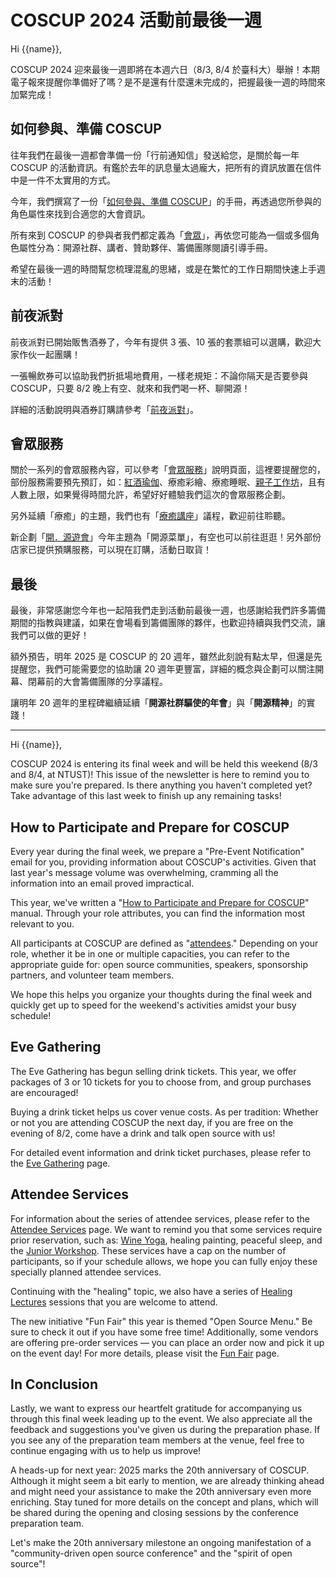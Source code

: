 # COSCUP 2024 活動前最後一週

Hi {{name}},

COSCUP 2024 迎來最後一週即將在本週六日（8/3, 8/4 於臺科大）舉辦！本期電子報來提醒你準備好了嗎？是不是還有什麼還未完成的，把握最後一週的時間來加緊完成！

## 如何參與、準備 COSCUP

往年我們在最後一週都會準備一份「行前通知信」發送給您，是關於每一年 COSCUP 的活動資訊。有鑑於去年的訊息量太過龐大，把所有的資訊放置在信件中是一件不太實用的方式。

今年，我們撰寫了一份「[如何參與、準備 COSCUP](https://volunteer.coscup.org/docs/zh-TW/about_coscup/how_to_participate/)」的手冊，再透過您所參與的角色屬性來找到合適您的大會資訊。

所有來到 COSCUP 的參與者我們都定義為「[會眾](https://volunteer.coscup.org/docs/zh-TW/about_coscup/how_to_participate/as_attendee/)」，再依您可能為一個或多個角色屬性分為：開源社群、講者、贊助夥伴、籌備團隊閱讀引導手冊。

希望在最後一週的時間幫您梳理混亂的思緒，或是在繁忙的工作日期間快速上手週末的活動！

## 前夜派對

前夜派對已開始販售酒券了，今年有提供 3 張、10 張的套票組可以選購，歡迎大家作伙一起團購！

一張暢飲券可以協助我們折抵場地費用，一樣老規矩：不論你隔天是否要參與 COSCUP，只要 8/2 晚上有空、就來和我們喝一杯、聊開源！

詳細的活動說明與酒券訂購請參考「[前夜派對](https://volunteer.coscup.org/docs/zh-TW/about_coscup/eve_gathering/overview/)」。

## 會眾服務

關於一系列的會眾服務內容，可以參考「[會眾服務](https://volunteer.coscup.org/docs/zh-TW/about_coscup/attendee_services/)」說明頁面，這裡要提醒您的，部份服務需要預先預訂，如：[紅酒瑜伽](https://volunteer.coscup.org/docs/zh-TW/about_coscup/health_market/overview/)、療癒彩繪、療癒睡眠、[親子工作坊](https://volunteer.coscup.org/docs/zh-TW/about_coscup/junior_workshop/overview/)，且有人數上限，如果覺得時間允許，希望好好體驗我們這次的會眾服務企劃。

另外延續「療癒」的主題，我們也有「[療癒講座](https://volunteer.coscup.org/docs/zh-TW/about_coscup/healing_lectures/overview/)」議程，歡迎前往聆聽。

新企劃「[開．源遊會](https://volunteer.coscup.org/docs/zh-TW/about_coscup/fun_fair/overview/)」今年主題為「開源菜單」，有空也可以前往逛逛！另外部份店家已提供預購服務，可以現在訂購，活動日取貨！

## 最後

最後，非常感謝您今年也一起陪我們走到活動前最後一週，也感謝給我們許多籌備期間的指教與建議，如果在會場看到籌備團隊的夥伴，也歡迎持續與我們交流，讓我們可以做的更好！

額外預告，明年 2025 是 COSCUP 的 20 週年，雖然此刻說有點太早，但還是先提醒您，我們可能需要您的協助讓 20 週年更豐富，詳細的概念與企劃可以關注開幕、閉幕前的大會籌備團隊的分享議程。

讓明年 20 週年的里程碑繼續延續「**開源社群驅使的年會**」與「**開源精神**」的實踐！

---

Hi {{name}},

COSCUP 2024 is entering its final week and will be held this weekend (8/3 and 8/4, at NTUST)! This issue of the newsletter is here to remind you to make sure you're prepared. Is there anything you haven't completed yet? Take advantage of this last week to finish up any remaining tasks!

## How to Participate and Prepare for COSCUP

Every year during the final week, we prepare a "Pre-Event Notification" email for you, providing information about COSCUP's activities. Given that last year's message volume was overwhelming, cramming all the information into an email proved impractical.

This year, we've written a "[How to Participate and Prepare for COSCUP](https://volunteer.coscup.org/docs/about_coscup/how_to_participate/)" manual. Through your role attributes, you can find the information most relevant to you.

All participants at COSCUP are defined as "[attendees](https://volunteer.coscup.org/docs/zh-TW/about_coscup/how_to_participate/as_attendee/)." Depending on your role, whether it be in one or multiple capacities, you can refer to the appropriate guide for: open source communities, speakers, sponsorship partners, and volunteer team members.

We hope this helps you organize your thoughts during the final week and quickly get up to speed for the weekend's activities amidst your busy schedule!

## Eve Gathering

The Eve Gathering has begun selling drink tickets. This year, we offer packages of 3 or 10 tickets for you to choose from, and group purchases are encouraged!

Buying a drink ticket helps us cover venue costs. As per tradition: Whether or not you are attending COSCUP the next day, if you are free on the evening of 8/2, come have a drink and talk open source with us!

For detailed event information and drink ticket purchases, please refer to the [Eve Gathering](https://volunteer.coscup.org/docs/about_coscup/eve_gathering/overview/) page.

## Attendee Services

For information about the series of attendee services, please refer to the [Attendee Services](https://volunteer.coscup.org/docs/about_coscup/attendee_services/) page. We want to remind you that some services require prior reservation, such as: [Wine Yoga](https://volunteer.coscup.org/docs/about_coscup/health_market/overview/), healing painting, peaceful sleep, and the [Junior Workshop](https://volunteer.coscup.org/docs/about_coscup/junior_workshop/overview/). These services have a cap on the number of participants, so if your schedule allows, we hope you can fully enjoy these specially planned attendee services.

Continuing with the "healing" topic, we also have a series of [Healing Lectures](https://volunteer.coscup.org/docs/about_coscup/healing_lectures/overview/) sessions that you are welcome to attend.

The new initiative "Fun Fair" this year is themed "Open Source Menu." Be sure to check it out if you have some free time! Additionally, some vendors are offering pre-order services — you can place an order now and pick it up on the event day! For more details, please visit the [Fun Fair](https://volunteer.coscup.org/docs/about_coscup/fun_fair/overview/) page.

## In Conclusion

Lastly, we want to express our heartfelt gratitude for accompanying us through this final week leading up to the event. We also appreciate all the feedback and suggestions you've given us during the preparation phase. If you see any of the preparation team members at the venue, feel free to continue engaging with us to help us improve!

A heads-up for next year: 2025 marks the 20th anniversary of COSCUP. Although it might seem a bit early to mention, we are already thinking ahead and might need your assistance to make the 20th anniversary even more enriching. Stay tuned for more details on the concept and plans, which will be shared during the opening and closing sessions by the conference preparation team.

Let's make the 20th anniversary milestone an ongoing manifestation of a "community-driven open source conference" and the "spirit of open source"!
